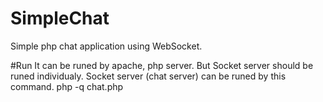 # SimpleChat
Simple php chat application using WebSocket.

#Run
It can be runed by apache, php server. But Socket server should be runed individualy.
Socket server (chat server) can be runed by this command.
php -q chat.php


